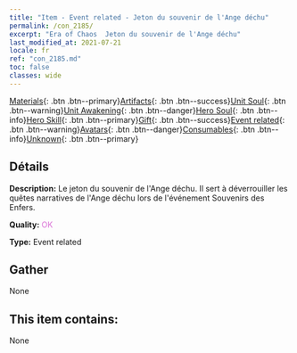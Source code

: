 ```yaml
---
title: "Item - Event related - Jeton du souvenir de l'Ange déchu"
permalink: /con_2185/
excerpt: "Era of Chaos  Jeton du souvenir de l'Ange déchu"
last_modified_at: 2021-07-21
locale: fr
ref: "con_2185.md"
toc: false
classes: wide
---
```

 [Materials](/ItemsFR/){: .btn .btn--primary}[Artifacts](/ItemsFR/Artifacts/){: .btn .btn--success}[Unit Soul](/ItemsFR/UnitSoul/){: .btn .btn--warning}[Unit Awakening](/ItemsFR/UnitAwakening/){: .btn .btn--danger}[Hero Soul](/ItemsFR/HeroSoul/){: .btn .btn--info}[Hero Skill](/ItemsFR/HeroSkill/){: .btn .btn--primary}[Gift](/ItemsFR/Gift/){: .btn .btn--success}[Event related](/ItemsFR/Events/){: .btn .btn--warning}[Avatars](/ItemsFR/Avatars/){: .btn .btn--danger}[Consumables](/ItemsFR/Consumables/){: .btn .btn--info}[Unknown](/ItemsFR/Unknown/){: .btn .btn--primary}

## Détails
 **Description:** Le jeton du souvenir de l'Ange déchu. Il sert à déverrouiller les quêtes narratives de l'Ange déchu lors de l'événement Souvenirs des Enfers.

 **Quality:** <span style="color: #DA70D6">OK</span>

 **Type:** Event related

## Gather

  None

## This item contains:

  None

